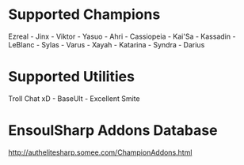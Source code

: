 
# Supported Champions
Ezreal - Jinx - Viktor - Yasuo - Ahri - Cassiopeia - Kai'Sa - Kassadin - LeBlanc - Sylas - Varus - Xayah - Katarina - Syndra - Darius
# Supported Utilities
Troll Chat xD - BaseUlt - Excellent Smite

# EnsoulSharp Addons Database
http://authelitesharp.somee.com/ChampionAddons.html

